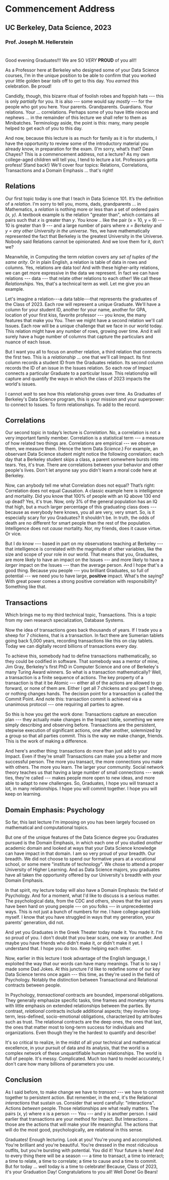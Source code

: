 # Commencement Address
## UC Berkeley, Data Science, 2023
### Prof. Joseph M. Hellerstein
#

Good evening Graduates!!! We are SO *VERY* **PROUD** of you all!!

As a Professor here at Berkeley who designed some of your Data Science courses, I’m in the unique position to be able to confirm that you worked your little golden bear *tails* off to get to this day. You *earned* this celebration. Be proud!

Candidly, though, this bizarre ritual of foolish robes and foppish hats --- this is only *partially* for you. It is also --- some would say *mostly* --- for the people who got you here. Your parents. Grandparents. Guardians. Your relations. Your ... correlations. Perhaps some of you have little nieces and nephews ... in the remainder of this lecture we shall refer to them as Minibatches. Terminology aside, the point is this: many, many people helped to get each of you to this day.

And now, because this lecture is as much for family as it is for students, I have the opportunity to review some of the introductory material you already know, in preparation for the exam. (I’m sorry, what’s that? Dean Chayes? This is a commencement address, not a lecture? As my own college-aged children will tell you, I tend to lecture a lot. Professors gotta profess! Stand back!) We'll cover four topics: Relations, Correlations, Transactions and a Domain Emphasis ... that's right!

## Relations
Our first topic today is one that I teach in Data Science 101. It’s the definition of a *relation*. I’m sorry to tell you, moms, dads, grandparents ... in Mathematics, a *relation* is nothing more or less than a set of ordered pairs *(x, y)*. A textbook example is the relation "greater than", which contains all pairs such that *x* is greater than *y*. You know .. like the pair (x = 10, y = 9) --- 10 is greater than 9 --- and a large number of pairs where *x = Berkeley* and *y = any other University in the universe*. Yes, we have mathematically represented the fact that Berkeley is the greatest University in the Universe. Nobody said Relations cannot be opinionated. And we love them for it, don't we?

Meanwhile, in Computing the term *relation* covers any *set of tuples of the same arity*. Or in plain English, a relation is table of data in rows and columns. Yes, relations are data too! And with these higher-arity relations, we can get more expressive in the data we represent. In fact we can have relations --- data --- that relate other relations to each other! We call these *Relationships*. Yes, that's a technical term as well. Let me give you an example.

Let's imagine a relation---a data table---that represents the graduates of the Class of 2023. Each row will represent a unique Graduate. We'll have a column for your student ID, another for your name, another for GPA, location of your first kiss, favorite professor --- you know, the many features that make you You. Then we might have a second relation we'll call Issues. Each row will be a unique challenge that we face in our world today. This relation might have any number of rows, growing over time. And it will surely have a huge number of columns that capture the particulars and nuance of each Issue.

But I want you all to focus on another relation, a third relation that connects the first two. This is a *relationship* ... one that we'll call Impact. Its first column records a student ID from the Graduates relation. Its second column records the ID of an issue in the Issues relation. So each row of Impact connects a particular Graduate to a particular Issue. This relationship will capture and quantify the ways in which the class of 2023 impacts the world's issues. 

I cannot *wait* to see how this relationship grows over time. As Graduates of Berkeley's Data Science program, this is your mission and your superpower: to connect to Issues. To form relationships. To add to the record.

## Correlations
Our second topic in today’s lecture is *Correlation*. No, a correlation is not a very important family member. Correlation is a statistical term --- a measure of how related two things are. 
Correlations are empirical --- we observe them, we measure them. (Hence the term Data *Science*.)
For example, an observant Data Science student might notice the following correlation: each day that a Berkeley student skips a class, a parent somewhere bursts into tears. Yes, it's true. There are correlations between your behavior and other people's lives. Don't let anyone say you didn't learn a moral code here at Berkeley.

Now, can anybody tell me what Correlation does not equal?  That’s right: Correlation does not equal Causation. A classic example here is intelligence and mortality. Did you know that 100% of people with an IQ above 130 end up dead? Yes, it's true. Now, only 3% of the general population has an IQ that high, but a much larger percentage of this graduating class does --- because as everybody here knows, you all are very, very smart. So, is it especially scary for you Graduates? It shouldn't be. In truth, the odds of death are no different for smart people than the rest of the population. Intelligence does not *cause* mortality. Nor, my friends, does it cause virtue. Or vice. 

But I do know --- based in part on my observations teaching at Berkeley --- that intelligence is correlated with the magnitude of other variables, like the size and scope of your role in our world. That means that you, Graduates, are more likely to have an impact on the Issues --- and more likely to have a *larger* impact on the Issues --- than the average person. And I hope that's a good thing. Because you people --- you brilliant Graduates, so full of potential ---  we need you to have large, **positive** impact. What's the saying? With great power comes a strong positive correlation with responsibility? Something like that.

## Transactions
Which brings me to my third technical topic, Transactions. This is a topic from my own research specialization, Database Systems.

Now the idea of transactions goes back thousands of years. If I trade you a sheep for 7 chickens, that is a transaction. In fact there are Sumerian tablets going back 5,000 years, recording transactions like this on clay tablets. Today we can digitally record billions of transactions every day. 

To achieve this, somebody had to define transactions mathematically, so they could be codified in software. 
That somebody was a mentor of mine, Jim Gray, Berkeley's first PhD in Computer Science and one of Berkeley's many Turing Award winners.
So what is a transaction mathematically? Well, a transaction is a finite sequence of actions. The key property of a transaction is that it be Atomic --- either all of the actions are allowed to go forward, or none of them are. Either I get all 7 chickens and you get 1 sheep, or nothing changes hands. 
The decision point for a transaction is called the Commit Point. And note this: transaction commit is achieved via a unanimous protocol --- one requiring all parties to agree. 

So this is how you get the work done: Transactions capture an execution plan --- they actually make changes in the Impact table, something we were simply describing and observing before. Transactions are the persistent, stepwise execution of significant actions, one after another, solemnized by a group so that all parties commit. This is the way we make change, friends. This is the work of making a difference.

And here's another thing: transactions do more than just add to your Impact. Even if they're small! Transactions can make you a better and more successful person. The more you transact, the more connections you make with others. The more you learn. The larger your community. Social network theory teaches us that having a large number of small connections --- weak ties, they're called --- makes people more open to new ideas, and more able to adapt to new challenges. So, Graduates, I hope you will transact a lot, in many relationships. I hope you will commit together. I hope you will keep on learning. 

## Domain Emphasis: Psychology
So far, this last lecture I'm imposing on you has been largely focused on mathematical and computational topics.

But one of the unique features of the Data Science degree you Graduates pursued is the Domain Emphasis, in which each one of you studied *another* academic domain 
and looked at ways that your Data Science knowledge can have impact in that domain. 
I am so very proud of your breadth. Our breadth. We did not choose to spend our formative years at a vocational school, or some mere "institute of technology". We chose to attend a proper University of Higher Learning. And as Data Science majors, you graduates have all taken the opportunity offered by our University's breadth with your Domain Emphasis.

In that spirit, my lecture today will also have a Domain Emphasis: the field of Psychology. And for a moment, what I'd like to discuss is a serious matter. The psychological data, from the CDC and others, shows that the last years have been hard on young people --- on you folks --- in unprecedented ways. This is not just a bunch of numbers for me. I have college-aged kids myself. I know that you have struggled in ways that my generation, your parents' generation, did not.

And yet you Graduates in the Greek Theater today made it. You made it. I'm so proud of you. I don't doubt that you bear scars, one way or another. And maybe you have friends who didn't make it, or didn't make it yet. I understand that. I hope you do too. Keep helping each other.

Now, earlier in this lecture I took advantage of the English language, I exploited the way that our words can have many meanings. That is to say I made some Dad Jokes. At this juncture I'd like to redefine some of our key Data Science terms once again --- this time, as they're used in the field of Psychology. Notably the distinction between Transactional and Relational contracts between people.

In Psychology, *transactional* contracts are bounded, impersonal obligations. They generally emphasize specific tasks, time
frames and monetary returns with little emphasis on extended relationships between the parties. By contrast, *relational* contracts include additional aspects; they involve long-term, 
less-defined, socio-emotional obligations, characterized by attributes such as trust. The relational 
contracts are the deep ones, the ones that last, the ones that matter most to long-term success for individuals and organizations. Even though they're the hardest to quantify and describe!

It's so critical to realize, in the midst of all your technical and mathematical excellence, in your pursuit of data and its analysis, that the world is a complex network of these unquantifiable human relationships. The world is full of people. It's messy. Complicated. Much too hard to model accurately, I don't care how many billions of parameters you use.

## Conclusion
As I said before, to make change we have to *transact* --- we have to commit together to persistent action. But remember, in the end, it's the Relational *interactions* that sustain us. Consider that word carefully: "interactions". Actions *between* people. Those relationships are what really matters. The pairs (x, y) where x is a person --- You --- and y is another person. I said earlier that transactions are your method for Impact. But Interactions ... those are the actions that will make your life meaningful. The actions that will do the most good, psychologically, are relational in this sense.

Graduates! Enough lecturing. Look at you! You're young and accomplished. You're brilliant and you're beautiful. You're dressed in the most ridiculous outfits, but you're bursting with potential. You did it! Your future is here! And to every thing there will be a season --- a time to transact, a time to interact; a time to relate, a time to correlate; a time to cause and a time to commit. But for today ... well today is a time to celebrate! Because, Class of 2023, it's your Graduation Day!  Congratulations to you all! Well Done! Go Bears!

